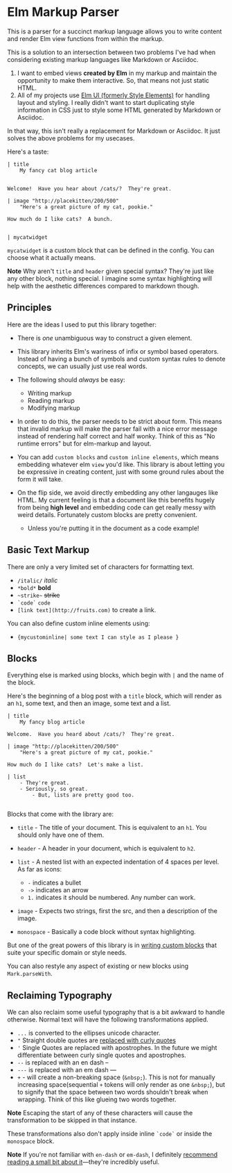 # Elm Markup Parser

This is a parser for a succinct markup language allows you to write content and render Elm view functions from within the markup.

This is a solution to an intersection between two problems I've had when considering existing markup languages like Markdown or Asciidoc.

1. I want to embed views __created by Elm__ in my markup and maintain the opportunity to make them interactive.  So, that means not just static HTML.
2. All of my projects use [Elm UI (formerly Style Elements)](https://package.elm-lang.org/packages/mdgriffith/elm-ui/latest/) for handling layout and styling.  I really didn't want to start duplicating style information in CSS just to style some HTML generated by Markdown or Asciidoc.

In that way, this isn't really a replacement for Markdown or Asciidoc.  It just solves the above problems for my usecases.

Here's a taste:

```
| title
    My fancy cat blog article


Welcome!  Have you hear about /cats/?  They're great.

| image "http://placekitten/200/500"
    "Here's a great picture of my cat, pookie."

How much do I like cats?  A bunch.


| mycatwidget

```

`mycatwidget` is a custom block that can be defined in the config.  You can choose what it actually means.

**Note** Why aren't `title` and `header` given special syntax? They're just like any other block, nothing special.  I imagine some syntax highlighting will help with the aesthetic differences compared to markdown though.

## Principles

Here are the ideas I used to put this library together:

- There is _one_ unambiguous way to construct a given element.

- This library inherits Elm's wariness of infix or symbol based operators.  Instead of having a bunch of symbols and custom syntax rules to denote concepts, we can usually just use real words.

- The following should _always_ be easy:

  - Writing markup
  - Reading markup
  - Modifying markup

- In order to do this, the parser needs to be strict about form.  This means that invalid markup will make the parser fail with a nice error message instead of rendering half correct and half wonky.  Think of this as "No runtime errors" but for elm-markup and layout.

- You can add `custom blocks` and `custom inline elements`, which means embedding whatever elm `view` you'd like. This library is about letting you be expressive in creating content, just with some ground rules about the form it will take.

- On the flip side, we avoid directly embedding any other langauges like HTML. My current feeling is that a document like this benefits hugely from being **high level** and embedding code can get really messy with weird details. Fortunately custom blocks are pretty convenient.

    - Unless you're putting it in the document as a code example!



## Basic Text Markup

There are only a very limited set of characters for formatting text.

- `/italic/` _italic_
- `*bold*` **bold**
- `~strike~` ~~strike~~
- `` `code` `` `code`
- `[link text](http://fruits.com)` to create a link.

You can also define custom inline elements using:

- `{mycustominline| some text I can style as I please }`


## Blocks

Everything else is marked using blocks, which begin with `|` and the name of the block.

Here's the beginning of a blog post with a `title` block, which will render as an `h1`, some text, and then an image, some text and a list.

```
| title
    My fancy blog article

Welcome.  Have you heard about /cats/?  They're great.

| image "http://placekitten/200/500"
    "Here's a great picture of my cat, pookie."

How much do I like cats?  Let's make a list.

| list
    - They're great.
    - Seriously, so great.
        - But, lists are pretty good too.


```


Blocks that come with the library are:

- `title` - The title of your document.  This is equivalent to an `h1`.  You should only have one of them.
- `header` - A header in your document, which is equivalent to `h2`.
- `list` - A nested list with an expected indentation of 4 spaces per level. As far as icons:
  - `-` indicates a bullet
  - `->` indicates an arrow
  - `1.` indicates it should be numbered.  Any number can work.

- `image` - Expects two strings, first the src, and then a description of the image.
- `monospace` - Basically a code block without syntax highlighting.

But one of the great powers of this library is in [writing custom blocks](https://package.elm-lang.org/packages/mdgriffith/elm-markup/latest/Mark-Custom) that suite your specific domain or style needs.

You can also restyle any aspect of existing or new blocks using `Mark.parseWith`.


## Reclaiming Typography

We can also reclaim some useful typography that is a bit awkward to handle otherwise.  Normal text will have the following transformations applied.

- `...` is converted to the ellipses unicode character.
- `"` Straight double quotes are [replaced with curly quotes](https://practicaltypography.com/straight-and-curly-quotes.html)
- `'` Single Quotes are replaced with apostrophes.  In the future we might differentiate between curly single quotes and apostrophes.
- `--` is replaced with an en dash –
- `---` is replaced with an em dash —
- `+` - will create a non-breaking space (`&nbsp;`).  This is not for manually increasing space(sequential `+` tokens will only render as one `&nbsp;`), but to signify that the space between two words shouldn't break when wrapping.  Think of this like glueing two words together.

**Note** Escaping the start of any of these characters will cause the transformation to be skipped in that instance.

These transformations also don't apply inside inline `` `code` `` or inside the `monospace` block.

**Note** If you're not familiar with `en-dash` or `em-dash`, I definitely [recommend reading a small bit about it](https://practicaltypography.com/hyphens-and-dashes.html)—they're incredibly useful.



